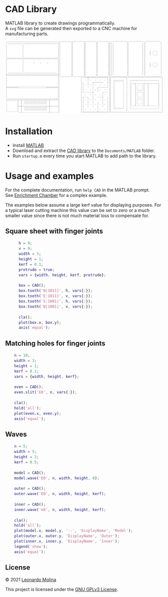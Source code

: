 # CAD Library
MATLAB library to create drawings programmatically.<br>
A `svg` file can be generated then exported to a CNC machine for manufacturing parts.

![](media/apparatus-diagram.png)

# Installation
- Install [MATLAB][MATLAB]
- Download and extract the [CAD library][project] to the `Documents/MATLAB` folder.
- Run `startup.m` every time you start MATLAB to add path to the library.

# Usage and examples
For the complete documentation, run `help CAD` in the MATLAB prompt. <br>
See [Enrichment Chamber][enrichment-chamber] for a complex example.

The examples below assume a large kerf value for displaying purposes. For a typical laser cutting machine this value can be set to zero or a much smaller value since there is not much material loss to compensate for.


## Square sheet with finger joints
```MATLAB
      h = 9;
      v = 9;
      width = 3;
      height = 1;
      kerf = 0.1;
      protrude = true;
      vars = {width, height, kerf, protrude};
      
      box = CAD();
      box.tooth('N|1011]', h, vars{:});
      box.tooth('E:1011]', v, vars{:});
      box.tooth('S:1001|', h, vars{:});
      box.tooth('W|1001|', v, vars{:});
      
      cla();
      plot(box.x, box.y);
      axis('equal');
```

## Matching holes for finger joints
```MATLAB
	n = 10;
	width = 3;
	height = 1;
	kerf = 0.1;
	vars = {width, height, kerf};

	even = CAD();
	even.slit('E0', n, vars{:});

	cla();
	hold('all');
	plot(even.x, even.y);
	axis('equal');
```

## Waves
```MATLAB
	n = 5;
	width = 5;
	height = 2;
	kerf = 0.5;

	model = CAD();
	model.wave('E0', n, width, height, 0);

	outer = CAD();
	outer.wave('E0', n, width, height, kerf);

	inner = CAD();
	inner.wave('e0', n, width, height, kerf);

	cla();
	hold('all');
	plot(model.x, model.y, '--', 'DisplayName', 'Model');
	plot(outer.x, outer.y, 'DisplayName', 'Outer');
	plot(inner.x, inner.y, 'DisplayName', 'Inner');
	legend('show');
	axis('equal');
```

## License
© 2021 [Leonardo Molina][Leonardo Molina]

This project is licensed under the [GNU GPLv3 License][LICENSE].

[project]: https://github.com/leomol/cad-library
[enrichment-chamber]: https://github.com/leomol/enrichment-chamber
[license]: src/LICENSE.md
[Leonardo Molina]: https://github.com/leomol
[MATLAB]: https://www.mathworks.com/downloads/